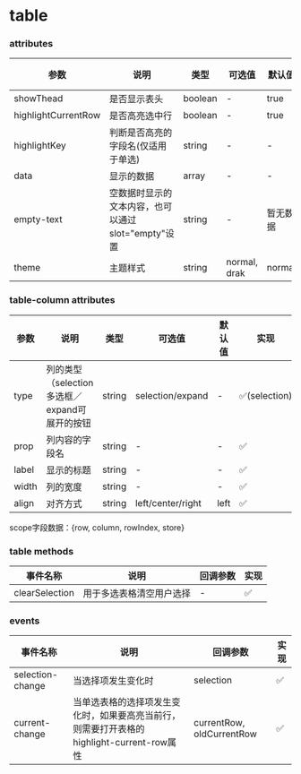 # table

### attributes
| 参数      | 说明          | 类型      | 可选值                           | 默认值  | 实现 |
|---------- |-------------- |---------- |--------------------------------  |-------- |-------- |
| showThead | 是否显示表头 | boolean | - | true | ✅ |
| highlightCurrentRow | 是否高亮选中行 | boolean | - | true | ✅ |
| highlightKey | 判断是否高亮的字段名(仅适用于单选) | string | - | - | ✅ |
| data | 显示的数据 | array | - | - | ✅ |
| empty-text | 空数据时显示的文本内容，也可以通过slot="empty"设置 | string | - | 暂无数据 | ✅ |
| theme | 主题样式 | string | normal, drak | normal | ✅ |


### table-column attributes
| 参数      | 说明          | 类型      | 可选值                           | 默认值  | 实现 |
|---------- |-------------- |---------- |--------------------------------  |-------- |-------- |
| type | 列的类型（selection多选框／expand可展开的按钮 | string | selection/expand | - | ✅(selection) |
| prop | 列内容的字段名 | string | - | - | ✅ |
| label | 显示的标题 | string | - | - | ✅ |
| width | 列的宽度 | string | - | - | ✅ |
| align | 对齐方式 | string | left/center/right | left | ✅ |

scope字段数据：{row, column, rowIndex, store}

### table methods
| 事件名称 | 说明 | 回调参数 | 实现 |
|---------|--------|---------|-------- |
| clearSelection | 用于多选表格清空用户选择 | - | ✅ |

### events
| 事件名称 | 说明 | 回调参数 | 实现 |
|---------|--------|---------|-------- |
| selection-change | 当选择项发生变化时 | selection | ✅ |
| current-change | 当单选表格的选择项发生变化时，如果要高亮当前行，则需要打开表格的highlight-current-row属性 | currentRow, oldCurrentRow | ✅ |
